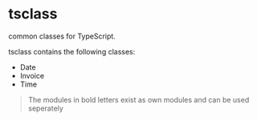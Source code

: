 # tsclass

common classes for TypeScript.

tsclass contains the following classes:

* Date
* Invoice
* Time

> The modules in bold letters exist as own modules and can be used seperately
